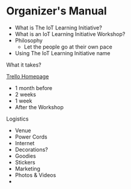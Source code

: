 Organizer's Manual
==

- What is The IoT Learning Initiative?
- What is an IoT Learning Initiative Workshop?
- Philosophy
  - Let the people go at their own pace
- Using The IoT Learning Initiative name

What it takes?

[Trello Homepage](https://trello.com/)

- 1 month before
- 2 weeks
- 1 week
- After the Workshop

Logistics

- Venue
- Power Cords
- Internet
- Decorations?
- Goodies
- Stickers
- Marketing
- Photos & Videos
- 




